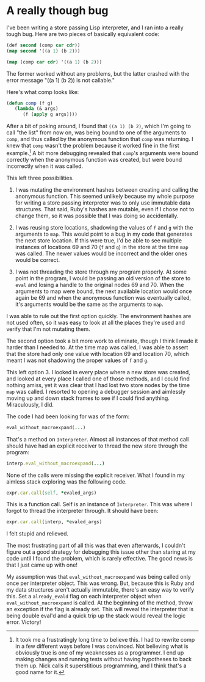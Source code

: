 # A really though bug

I've been writing a store passing Lisp interpreter, and I ran into a really
tough bug. Here are two pieces of basically equivalent code:

```lisp
(def second (comp car cdr))
(map second '((a 1) (b 2)))

(map (comp car cdr) '((a 1) (b 2)))
```

The former worked without any problems, but the latter crashed with the error
message "((a 1) (b 2)) is not callable."

Here's what comp looks like:

```lisp
(defun comp (f g)
   (lambda (& args)
      (f (apply g args))))
```

After a bit of poking around, I found that `((a 1) (b 2)`, which I'm going to
call "the list" from now on, was being bound to one of the arguments to `comp`,
and thus called by the anonymous function that `comp` was returning. I knew
that `comp` wasn't the problem because it worked fine in the first example.[^1]
A bit more debugging revealed that `comp`'s arguments were bound correctly when
the anonymous function was created, but were bound incorrectly when it was
called.

This left three possibilities.

1. I was mutating the environment hashes between creating and calling the
   anonymous function. This seemed unlikely because my whole purpose for
writing a store passing interpreter was to only use immutable data structures.
That said, Ruby's hashes are mutable, even if I chose not to change them, so it
was possible that I was doing so accidentally.

2. I was reusing store locations, shadowing the values of `f` and `g` with the
   arguments to `map`. This would point to a bug in my code that generates the
next store location. If this were true, I'd be able to see multiple instances
of locations 69 and 70 (`f` and `g`) in the store at the time `map` was called.
The newer values would be incorrect and the older ones would be correct.

3. I was not threading the store through my program properly. At some point in
   the program, I would be passing an old version of the store to `eval` and
losing a handle to the original nodes 69 and 70. When the arguments to map were
bound, the next available location would once again be 69 and when the
anonymous function was eventually called, it's arguments would be the same as
the arguments to `map`.

I was able to rule out the first option quickly. The environment hashes are not
used often, so it was easy to look at all the places they're used and verify
that I'm not mutating them.

The second option took a bit more work to eliminate, though I think I made it
harder than I needed to. At the time map was called, I was able to assert that
the store had only one value with location 69 and location 70, which meant I
was not shadowing the proper values of `f` and `g`.

This left option 3. I looked in every place where a new store was created, and
looked at every place I called one of those methods, and I could find nothing
amiss, yet it was clear that I had lost two store nodes by the time `map` was
called. I resorted to opening a debugger session and aimlessly moving up and
down stack frames to see if I could find anything. Miraculously, I did.

The code I had been looking for was of the form:

```ruby
eval_without_macroexpand(...)
```

That's a method on `Interpreter`. Almost all instances of that method call
should have had an explicit receiver to thread the new store through the
program:

```ruby
interp.eval_without_macroexpand(...)
```

None of the calls were missing the explicit receiver. What I found in my
aimless stack exploring was the following code.

```ruby
expr.car.call(self, *evaled_args)
```

This is a function call. Self is an instance of `Interpreter`. This was where I
forgot to thread the interpreter through. It should have been:

```ruby
expr.car.call(interp, *evaled_args)
```

I felt stupid and relieved.

The most frustrating part of all this was that even afterwards, I couldn't
figure out a good strategy for debugging this issue other than staring at my
code until I found the problem, which is rarely effective. The good news is
that I just came up with one!

My assumption was that `eval_without_macroexpand` was being called only once
per interpreter object. This was wrong. But, because this is Ruby and my data
structures aren't actually immutable, there's an easy way to verify this. Set a
`already_evald` flag on each interpreter object when `eval_without_macroexpand`
is called. At the beginning of the method, throw an exception if the flag is
already set. This will reveal the interpreter that is being double eval'd and a
quick trip up the stack would reveal the logic error. Victory!

[^1]: It took me a frustratingly long time to believe this. I had to rewrite
comp in a few different ways before I was convinced. Not believing what is
obviously true is one of my weaknesses as a programmer. I end up making changes
and running tests without having hypotheses to back them up. Nick calls it
superstitious programming, and I think that's a good name for it.

